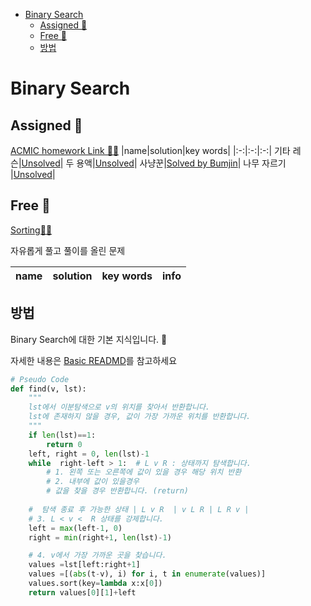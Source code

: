 - [Binary Search](#binary-search)
  - [Assigned 📌](#assigned-)
  - [Free 🤗](#free-)
  - [방법](#방법)


# Binary Search

## Assigned 📌
[ACMIC homework Link 👨‍💻](https://www.acmicpc.net/group/practice/9719/6)
|name|solution|key words|
|:-:|:-:|:-:|
기타 레슨|[Unsolved](problems/기타레슨)|
두 용액|[Unsolved](problems/두용액)|
사냥꾼|[Solved by Bumjin](problems/사냥꾼)|
나무 자르기 |[Unsolved](problems/나무자르기)|

## Free 🤗
[Sorting👩‍💻](https://www.acmicpc.net/problemset?sort=ac_desc&algo=12)

자유롭게 풀고 풀이를 올린 문제

|name|solution|key words|info|
|:-:|:-:|:-:|:--|


## 방법 

Binary Search에 대한 기본 지식입니다. 🦄

자세한 내용은 [Basic READMD](problems/basic)를 참고하세요 

```python
# Pseudo Code
def find(v, lst):
    """
    lst에서 이분탐색으로 v의 위치를 찾아서 반환합니다. 
    lst에 존재하지 않을 경우, 값이 가장 가까운 위치를 반환합니다. 
    """
    if len(lst)==1:
        return 0
    left, right = 0, len(lst)-1
    while  right-left > 1:  # L v R : 상태까지 탐색합니다. 
        # 1. 왼쪽 또는 오른쪽에 값이 있을 경우 해당 위치 반환
        # 2. 내부에 값이 있을경우
        # 값을 찾을 경우 반환합니다. (return)
    
    #  탐색 종료 후 가능한 상태 | L v R  | v L R | L R v |
    # 3. L < v <  R 상태를 강제합니다.
    left = max(left-1, 0)
    right = min(right+1, len(lst)-1)

    # 4. v에서 가장 가까운 곳을 찾습니다.  
    values =lst[left:right+1]
    values =[(abs(t-v), i) for i, t in enumerate(values)]
    values.sort(key=lambda x:x[0])
    return values[0][1]+left
```
